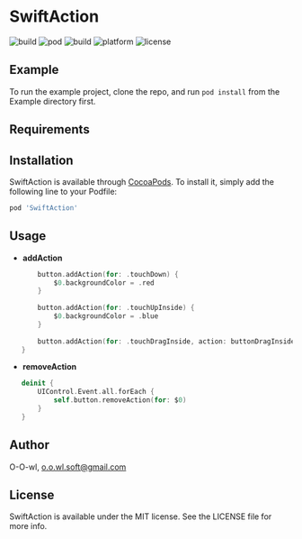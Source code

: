 # SwiftAction
![build](https://img.shields.io/badge/swift-4.0-orange) ![pod](https://img.shields.io/badge/pod-v0.1.0-yellow) ![build](https://img.shields.io/badge/build-passing-dgreen) ![platform](https://img.shields.io/badge/platform-iOS-blue) ![license](https://img.shields.io/badge/license-MIT-black)


## Example

To run the example project, clone the repo, and run `pod install` from the Example directory first.

## Requirements

## Installation

SwiftAction is available through [CocoaPods](https://cocoapods.org). To install
it, simply add the following line to your Podfile:

```ruby
pod 'SwiftAction'
```

## Usage

- **addAction**
```swift
       button.addAction(for: .touchDown) {
           $0.backgroundColor = .red
       }
       
       button.addAction(for: .touchUpInside) {
           $0.backgroundColor = .blue
       }
       
       button.addAction(for: .touchDragInside, action: buttonDragInside)
   }
```
- **removeAction**
```swift
   deinit {
       UIControl.Event.all.forEach {
           self.button.removeAction(for: $0)
       }
   }
```

## Author

O-O-wl, o.o.wl.soft@gmail.com

## License

SwiftAction is available under the MIT license. See the LICENSE file for more info.

